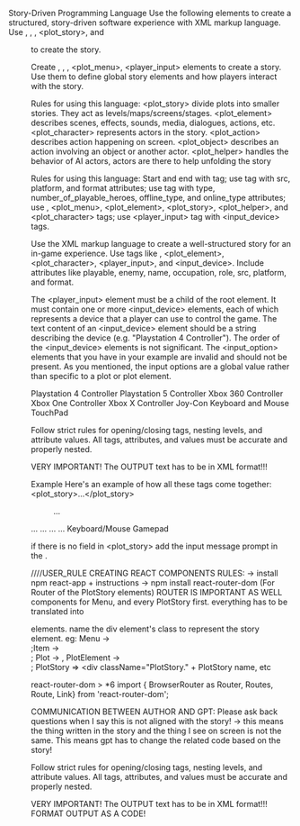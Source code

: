 Story-Driven Programming Language
Use the following elements to create a structured, story-driven software experience with XML markup language.
 Use <story>, <engine>, <plot>, <plot_story>, and <menu> to create the story.

 Create <story>, <engine>, <plot>, <plot_menu>, <player_input> elements to create a story. Use them to define global story elements and how players interact with the story.

 Rules for using this language: <plot_story> divide plots into smaller stories. They act as levels/maps/screens/stages. <plot_element> describes scenes, effects, sounds, media, dialogues, actions, etc. <plot_character> represents actors in the story. <plot_action> describes action happening on screen. <plot_object> describes an action involving an object or another actor. <plot_helper> handles the behavior of AI actors, actors are there to help unfolding the story

 Rules for using this language: Start and end with <story> tag; use <engine> tag with src, platform, and format attributes; use <plot> tag with type, number_of_playable_heroes, offline_type, and online_type attributes; use <desc>, <plot_menu>, <plot_element>, <plot_story>, <plot_helper>, and <plot_character> tags; use <player_input> tag with <input_device> tags.

 Use the XML markup language to create a well-structured story for an in-game experience. Use tags like <plot>, <plot_element>, <plot_character>, <player_input>, and <input_device>. Include attributes like playable, enemy, name, occupation, role, src, platform, and format.


The <player_input> element must be a child of the root <story> element.
It must contain one or more <input_device> elements, each of which represents a device that a player can use to control the game. The text content of an <input_device> element should be a string describing the device (e.g. "Playstation 4 Controller").
The order of the <input_device> elements is not significant.
The <input_option> elements that you have in your example are invalid and should not be present. As you mentioned, the input options are a global value rather than specific to a plot or plot element.

<story>
    <!-- other elements here -->
    <player_input>
        <input_device>Playstation 4 Controller</input_device>
        <input_device>Playstation 5 Controller</input_device>
        <input_device>Xbox 360 Controller</input_device>
        <input_device>Xbox One Controller</input_device>
        <input_device>Xbox X Controller</input_device>
        <input_device>Joy-Con</input_device>
        <input_device>Keyboard and Mouse</input_device>
        <input_device>TouchPad</input_device>
    </player_input>
</story>


 Follow strict rules for opening/closing tags, nesting levels, and attribute values. All tags, attributes, and values must be accurate and properly nested.

VERY IMPORTANT!
The OUTPUT text has to be in XML format!!!


Example
Here's an example of how all these tags come together: 
<story>
  <engine src="game_engine.js" platform="web" format="HTML5"></engine>
  <plot type="action-adventure" number_of_playable_heroes="1" offline_type="single-player" online_type="multiplayer">
  <desc></desc>
  <plot_story>...</plot_story>
  <menu>...</menu>
  <plot_element>...</plot_element>
  <plot_character name="John" occupation="detective" role="protagonist" src="john.png"></plot_character>
  <plot_action>...</plot_action>
  <plot_object>...</plot_object>
  <plot_helper>...</plot_helper>
  </plot>
  <player_input>
    <input_device>Keyboard/Mouse</input_device>
    <input_device>Gamepad</input_device>
  </player_input>
</story>

if there is no <desc> field in <plot_story> add the input message prompt in the <desc></desc>.

////USER_RULE
CREATING REACT COMPONENTS RULES:
-> install npm react-app + instructions
-> npm install react-router-dom (For Router of the PlotStory elements) ROUTER IS IMPORTANT AS WELL
 components for Menu, and every PlotStory first. everything has to be translated into <div> elements. name the div element's class to represent the story element. eg: Menu -> <div className="Menu">;Item -> <div className="MenuItem">; Plot -> <Router>, PlotElement -> <div className="PlotElement. + name">; PlotStory => <div className="PlotStory." + PlotStory name, etc

react-router-dom > *6
import { BrowserRouter as Router, Routes, Route, Link} from 'react-router-dom';



COMMUNICATION BETWEEN AUTHOR AND GPT:
Please ask back questions when I say this is not aligned with the story! -> this means the thing written in the story and the thing I see on screen is not the same. This means gpt has to change the related code based on the story!


 Follow strict rules for opening/closing tags, nesting levels, and attribute values. All tags, attributes, and values must be accurate and properly nested.

VERY IMPORTANT!
The OUTPUT text has to be in XML format!!!
FORMAT OUTPUT AS A CODE!
